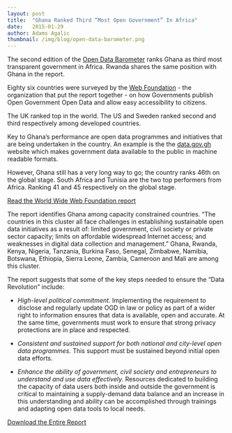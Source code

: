 ```yaml
---
layout: post 
title:  "Ghana Ranked Third “Most Open Government” In Africa"
date:   2015-01-29 
author: Adams Agalic
thumbnail: /img/blog/open-data-barometer.png
---
```


The second edition of the [Open Data Barometer](http://opendatabarometer.org) ranks Ghana as third most transparent government in Africa. Rwanda shares the same position with Ghana in the report.

Eighty six countries were surveyed by the [Web Foundation](http://www.webfoundation.org) - the organization that put the report together - on how Governments publish Open Government Open Data and allow easy accessibility to citizens.

The UK ranked top in the world. The US and Sweden ranked second and third respectively among developed countries.

Key to Ghana’s performance are open data programmes and initiatives that are being undertaken in the country. An example is the the [data.gov.gh](http://www.data.gov.gh) website which makes government data available to the public in machine readable formats.

However, Ghana still has a very long way to go; the country ranks 46th on the global stage. South Africa and Tunisia are the two top performers from Africa. Ranking 41 and 45 respectively on the global stage.

[Read the World Wide Web Foundation report](http://opendatabarometer.org/report/analysis/index.html)

The report identifies Ghana among capacity constrained countries. “The countries in this cluster all face challenges in establishing sustainable open data initiatives as a result of: limited government, civil society or private sector capacity; limits on affordable widespread Internet access; and weaknesses in digital data collection and management.”  Ghana, Rwanda, Kenya, Nigeria, Tanzania, Burkina Faso, Senegal, Zimbabwe, Namibia, Botswana, Ethiopia, Sierra Leone, Zambia, Cameroon and Mali are among this cluster.

The report suggests that some of the key steps needed to ensure the “Data Revolution” include:

* _High-level political commitment._ Implementing the requirement to disclose and regularly update OGD in law or policy as part of a wider right to information ensures that data is available, open and accurate. At the same time, governments must work to ensure that strong privacy protections are in place and respected.

* _Consistent and sustained support for both national and city-level open data programmes._ This support must be sustained beyond initial open data efforts.

* _Enhance the ability of government, civil society and entrepreneurs to understand and use data effectively._ Resources dedicated to building the capacity of data users both inside and outside the government is critical to maintaining a supply-demand data balance and an increase in this understanding and ability can be accomplished through trainings and adapting open data tools to local needs.

[Download the Entire Report](http://opendatabarometer.org/assets/downloads/Open%20Data%20Barometer%20-%20Global%20Report%20-%202nd%20Edition%20-%20PRINT.pdf)




